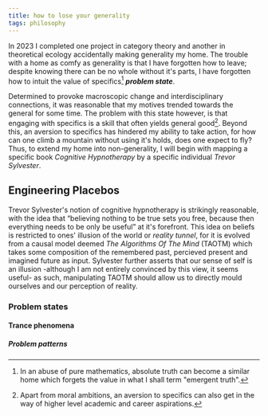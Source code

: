 ```yaml
---
title: how to lose your generality
tags: philosophy
---
```


In 2023 I completed one project in category theory and another in theoretical ecology accidentally making generality my home. The trouble with a home as comfy as generality is that I have forgotten how to leave;<!--more--> despite knowing there can be no whole without it's parts, I have forgotten how to intuit the value of specifics[^1] **_problem state_**.

Determined to provoke macroscopic change and interdisciplinary connections, it was reasonable that my motives trended towards the general for some time. The problem with this state however, is that engaging with specifics is a skill that often yields general good[^2]. Beyond this, an aversion to specifics has hindered my ability to take action, for how can one climb a mountain without using it's holds, does one expect to fly? Thus, to extend my home into non-generality, I will begin with mapping a specific book *Cognitive Hypnotherapy* by a specific individual *Trevor Sylvester*.

## Engineering Placebos 

Trevor Sylvester's notion of cognitive hypnotherapy is strikingly reasonable, with the idea that “believing nothing to be true sets you free, because then everything needs to be only be useful” at it's forefront. This idea on beliefs is restricted to ones' illusion of the world or _reality tunnel_, for it is evolved from a causal model deemed _The Algorithms Of The Mind_ (TAOTM) which takes some composition of the remembered past, percieved present and imagined future as input. Sylvester further asserts that our sense of self is an illusion -although I am not entirely convinced by this view, it seems useful- as such, manipulating TAOTM should allow us to directly mould ourselves and our perception of reality.

### Problem states

#### Trance phenomena

##### Problem patterns

[^1]: In an abuse of pure mathematics, absolute truth can become a similar home which forgets the value in what I shall term "emergent truth".
[^2]: Apart from moral ambitions, an aversion to specifics can also get in the way of higher level academic and career aspirations.
